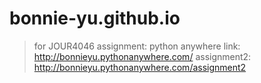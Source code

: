 # bonnie-yu.github.io

>for JOUR4046 assignment:
>python anywhere link: <a href='http://bonnieyu.pythonanywhere.com/'>http://bonnieyu.pythonanywhere.com/</a>
>assignment2: <a href='http://bonnieyu.pythonanywhere.com/assignment2'>http://bonnieyu.pythonanywhere.com/assignment2</a>
